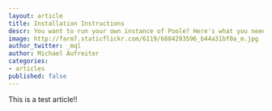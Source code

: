 ```yaml
---
layout: article
title: Installation Instructions
descr: You want to run your own instance of Poole? Here's what you need to know.
image: http://farm7.staticflickr.com/6119/6884293596_b44a31bf0a_m.jpg
author_twitter: _mql
author: Michael Aufreiter
categories:
- articles
published: false
---
```

This is a test article!!